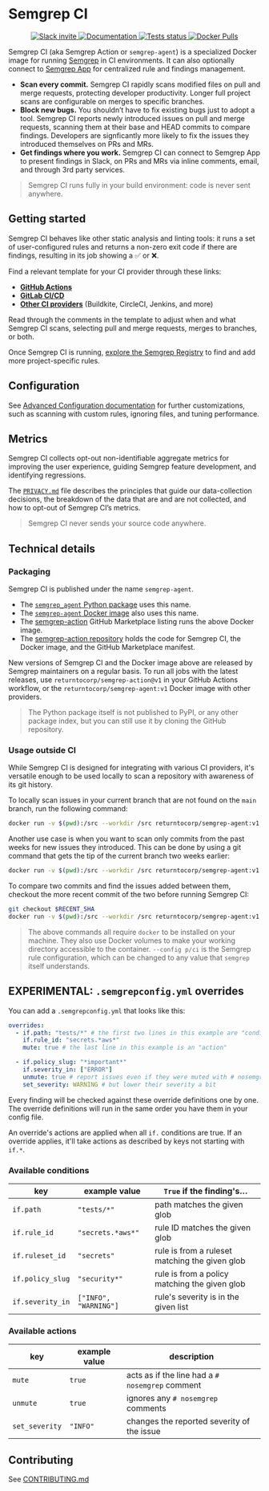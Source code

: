 # Semgrep CI

<p align="center">
  <a href="https://r2c.dev/slack">
      <img src="https://img.shields.io/badge/Slack-700%2B%20members-black" alt="Slack invite" />
  </a>
  <a href="https://semgrep.dev/docs/semgrep-ci/">
      <img src="https://img.shields.io/badge/docs-semgrep.dev-purple" alt="Documentation" />
  </a>
  <a href="https://github.com/returntocorp/semgrep-action/actions/workflows/test.yml">
      <img src="https://github.com/returntocorp/semgrep-action/actions/workflows/test.yml/badge.svg" alt="Tests status" />
  </a>
  <a href="https://hub.docker.com/r/returntocorp/semgrep-agent">
    <img alt="Docker Pulls" src="https://img.shields.io/docker/pulls/returntocorp/semgrep-agent">
  </a>
</p>

Semgrep CI (aka Semgrep Action or `semgrep-agent`) is a specialized Docker image for running [Semgrep](https://github.com/returntocorp/semgrep) in CI environments. It can also optionally connect to [Semgrep App](https://semgrep.dev/login) for centralized rule and findings management.

- **Scan every commit.** Semgrep CI rapidly scans modified files on pull and merge requests, protecting developer productivity. Longer full project scans are configurable on merges to specific branches.
- **Block new bugs.** You shouldn’t have to fix existing bugs just to adopt a tool. Semgrep CI reports newly introduced issues on pull and merge requests, scanning them at their base and HEAD commits to compare findings. Developers are signficantly more likely to fix the issues they introduced themselves on PRs and MRs.
- **Get findings where you work.** Semgrep CI can connect to Semgrep App to present findings in Slack, on PRs and MRs via inline comments, email, and through 3rd party services.

> Semgrep CI runs fully in your build environment: code is never sent anywhere.

## Getting started

Semgrep CI behaves like other static analysis and linting tools:
it runs a set of user-configured rules and returns a non-zero exit code if there are findings,
resulting in its job showing a ✅ or ❌.

Find a relevant template for your CI provider through these links:

- [**GitHub Actions**](https://semgrep.dev/docs/semgrep-ci/#github-actions)
- [**GitLab CI/CD**](https://semgrep.dev/docs/semgrep-ci/#gitlab-cicd)
- [**Other CI providers**](https://semgrep.dev/docs/semgrep-ci/#other-ci-providers) (Buildkite, CircleCI, Jenkins, and more)

Read through the comments in the template to adjust when and what Semgrep CI scans, selecting pull and merge requests, merges to branches, or both.

Once Semgrep CI is running, [explore the Semgrep Registry](https://semgrep.dev/explore) to find and add more project-specific rules.

## Configuration

See [Advanced Configuration documentation](https://semgrep.dev/docs/semgrep-ci/#advanced-configuration) for further customizations, such as scanning with custom rules, ignoring files, and tuning performance.

## Metrics

Semgrep CI collects opt-out non-identifiable aggregate metrics for improving the user experience, guiding Semgrep feature development, and identifying regressions.

The [`PRIVACY.md`](PRIVACY.md) file describes the principles that guide our data-collection decisions, the breakdown of the data that are and are not collected, and how to opt-out of Semgrep CI’s metrics.

> Semgrep CI never sends your source code anywhere.

## Technical details

### Packaging

Semgrep CI is published under the name `semgrep-agent`.

- The [`semgrep_agent` Python package](https://github.com/returntocorp/semgrep-action/tree/develop/src/semgrep_agent) uses this name.
- The [`semgrep-agent` Docker image](https://hub.docker.com/r/returntocorp/semgrep-agent) also uses this name.
- The [semgrep-action](https://github.com/marketplace/actions/semgrep-action) GitHub Marketplace listing
  runs the above Docker image.
- The [semgrep-action repository](https://github.com/returntocorp/semgrep-action)
  holds the code for Semgrep CI, the Docker image, and the GitHub Marketplace manifest.

New versions of Semgrep CI and the Docker image above are released by Semgrep maintainers on a regular basis. To run all jobs with the latest releases, use `returntocorp/semgrep-action@v1` in your GitHub Actions workflow, or the `returntocorp/semgrep-agent:v1` Docker image with other providers.

> The Python package itself is not published to PyPI,
> or any other package index,
> but you can still use it by cloning the GitHub repository.

### Usage outside CI

While Semgrep CI is designed
for integrating with various CI providers,
it's versatile enough to be used locally
to scan a repository with awareness of its git history.

To locally scan issues in your current branch
that are not found on the `main` branch,
run the following command:

```sh
docker run -v $(pwd):/src --workdir /src returntocorp/semgrep-agent:v1 semgrep-agent --config p/ci --baseline-ref main
```

Another use case is when you want to scan only commits
from the past weeks for new issues they introduced.
This can be done by using a git command
that gets the tip of the current branch two weeks earlier:

```sh
docker run -v $(pwd):/src --workdir /src returntocorp/semgrep-agent:v1 semgrep-agent --config p/ci --baseline-ref $(git rev-parse '@{2.weeks.ago}')
```

To compare two commits
and find the issues added between them,
checkout the more recent commit of the two
before running Semgrep CI:

```sh
git checkout $RECENT_SHA
docker run -v $(pwd):/src --workdir /src returntocorp/semgrep-agent:v1 semgrep-agent --config p/ci --baseline-ref $OLDER_SHA
```

> The above commands all require `docker`
> to be installed on your machine.
> They also use Docker volumes
> to make your working directory accessible to the container.
> `--config p/ci` is the Semgrep rule configuration,
> which can be changed to any value
> that `semgrep` itself understands.

## EXPERIMENTAL: `.semgrepconfig.yml` overrides

You can add a `.semgrepconfig.yml` that looks like this:

```yaml
overrides:
  - if.path: "tests/*" # the first two lines in this example are "conditions"
    if.rule_id: "secrets.*aws*"
    mute: true # the last line in this example is an "action"

  - if.policy_slug: "*important*"
    if.severity_in: ["ERROR"]
    unmute: true # report issues even if they were muted with # nosemgrep
    set_severity: WARNING # but lower their severity a bit
```

Every finding will be checked against these override definitions one by one.
The override definitions will run in the same order you have them in your config file.

An override's actions are applied when all `if.` conditions are true. If an override applies, it'll take actions as described by keys not starting with `if.*`.

### Available conditions

| key              | example value         | `True` if the finding's…                       |
| ---------------- | --------------------- | ---------------------------------------------- |
| `if.path`        | `"tests/*"`           | path matches the given glob                    |
| `if.rule_id`     | `"secrets.*aws*"`     | rule ID matches the given glob                 |
| `if.ruleset_id`  | `"secrets"`           | rule is from a ruleset matching the given glob |
| `if.policy_slug` | `"security*"`         | rule is from a policy matching the given glob  |
| `if.severity_in` | `["INFO", "WARNING"]` | rule's severity is in the given list           |

### Available actions

| key            | example value | description                                     |
| -------------- | ------------- | ----------------------------------------------- |
| `mute`         | `true`        | acts as if the line had a `# nosemgrep` comment |
| `unmute`       | `true`        | ignores any `# nosemgrep` comments              |
| `set_severity` | `"INFO"`      | changes the reported severity of the issue      |

## Contributing

See [CONTRIBUTING.md](CONTRIBUTING.md)
